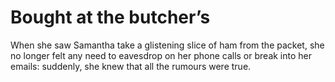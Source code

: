 Bought at the butcher’s=======================



When she saw Samantha take a glistening slice of ham from the packet, she no longer felt any need to eavesdrop on her phone calls or break into her emails: suddenly, she knew that all the rumours were true.